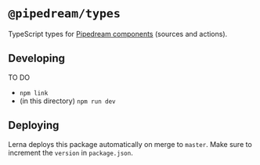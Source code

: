 # `@pipedream/types`

TypeScript types for [Pipedream components](https://pipedream.com/docs/components/api/) (sources and actions).

## Developing 

TO DO

- `npm link`
- (in this directory) `npm run dev`

## Deploying

Lerna deploys this package automatically on merge to `master`. Make sure to increment the `version` in `package.json`.